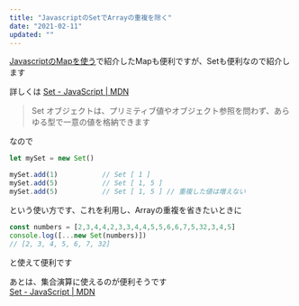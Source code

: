 ```yaml
---
title: "JavascriptのSetでArrayの重複を除く"
date: "2021-02-11"
updated: ""
---
```


[JavascriptのMapを使う](/javascript-map/)で紹介したMapも便利ですが、Setも便利なので紹介します

詳しくは
[Set \- JavaScript \| MDN](https://developer.mozilla.org/ja/docs/Web/JavaScript/Reference/Global_Objects/Set)

> Set オブジェクトは、プリミティブ値やオブジェクト参照を問わず、あらゆる型で一意の値を格納できます

なので

```javascript
let mySet = new Set()

mySet.add(1)           // Set [ 1 ]
mySet.add(5)           // Set [ 1, 5 ]
mySet.add(5)           // Set [ 1, 5 ] // 重複した値は増えない
```

という使い方です、これを利用し、Arrayの重複を省きたいときに

```javascript
const numbers = [2,3,4,4,2,3,3,4,4,5,5,6,6,7,5,32,3,4,5]
console.log([...new Set(numbers)])
// [2, 3, 4, 5, 6, 7, 32]
```

と使えて便利です

あとは、集合演算に使えるのが便利そうです  
[Set \- JavaScript \| MDN](https://developer.mozilla.org/ja/docs/Web/JavaScript/Reference/Global_Objects/Set#implementing_basic_set_operations)
